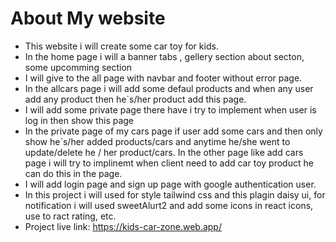 # About My website 
- This website i will create some car toy for kids.
- In the home page i will a banner tabs , gellery section about secton, some upcomming section
- I will give to the all page with navbar and footer without error page.
- In the allcars page i will add some defaul products and when any user add any product then he`s/her product add this page.
- I will add some private page there have i try to implement when user is log in then show this page
- In the private page of my cars page if user add some cars and then only show he`s/her added products/cars and anytime he/she went to update/delete he / her product/cars. In the other page like add cars page i will try to implinemt when client need to add car toy product he can do this in the page.
- I will add login page and sign up page with google authentication user.
- In this project i will used for style tailwind css and this plagin daisy ui, for notification i will used sweetAlurt2 and add some icons in react icons, use to ract rating, etc.
- Project live link: https://kids-car-zone.web.app/